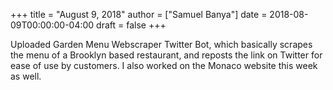 +++
title = "August 9, 2018"
author = ["Samuel Banya"]
date = 2018-08-09T00:00:00-04:00
draft = false
+++

Uploaded Garden Menu Webscraper Twitter Bot, which basically scrapes the menu of a Brooklyn based restaurant,
and reposts the link on Twitter for ease of use by customers. I also worked on the Monaco website this week
as well.
